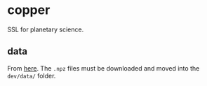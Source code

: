 # copper

SSL for planetary science.

## data

From [here](https://figshare.com/articles/dataset/DeepLearningTurbulence/11920905/1?file=21876399). The ```.npz``` files must be downloaded and moved into the ```dev/data/``` folder.